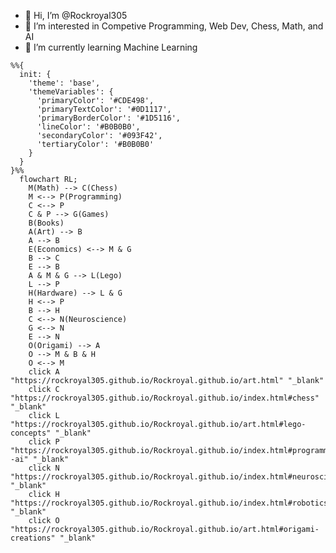 - 👋 Hi, I’m @Rockroyal305
- 👀 I’m interested in Competive Programming, Web Dev, Chess, Math, and AI
- 🌱 I’m currently learning Machine Learning

```mermaid
%%{
  init: {
    'theme': 'base',
    'themeVariables': {
      'primaryColor': '#CDE498',
      'primaryTextColor': '#0D1117',
      'primaryBorderColor': '#1D5116',
      'lineColor': '#B0B0B0',
      'secondaryColor': '#093F42',
      'tertiaryColor': '#B0B0B0'
    }
  }
}%%
  flowchart RL;
    M(Math) --> C(Chess)
    M <--> P(Programming)
    C <--> P
    C & P --> G(Games)
    B(Books)
    A(Art) --> B
    A --> B
    E(Economics) <--> M & G
    B --> C
    E --> B
    A & M & G --> L(Lego)
    L --> P
    H(Hardware) --> L & G
    H <--> P
    B --> H
    C <--> N(Neuroscience)
    G <--> N
    E --> N
    O(Origami) --> A
    O --> M & B & H
    O <--> M
    click A "https://rockroyal305.github.io/Rockroyal.github.io/art.html" "_blank"
    click C "https://rockroyal305.github.io/Rockroyal.github.io/index.html#chess" "_blank"
    click L "https://rockroyal305.github.io/Rockroyal.github.io/art.html#lego-concepts" "_blank"
    click P "https://rockroyal305.github.io/Rockroyal.github.io/index.html#programming--ai" "_blank"
    click N "https://rockroyal305.github.io/Rockroyal.github.io/index.html#neuroscience" "_blank"
    click H "https://rockroyal305.github.io/Rockroyal.github.io/index.html#robotics" "_blank"
    click O "https://rockroyal305.github.io/Rockroyal.github.io/art.html#origami-creations" "_blank"
```

<!---
Rockroyal305/Rockroyal305 is a ✨ special ✨ repository because its `README.md` (this file) appears on your GitHub profile.
You can click the Preview link to take a look at your changes.
--->
